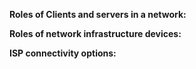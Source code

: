 **Roles of Clients and servers in a network:**

**Roles of network infrastructure devices:**

**ISP connectivity options:**

